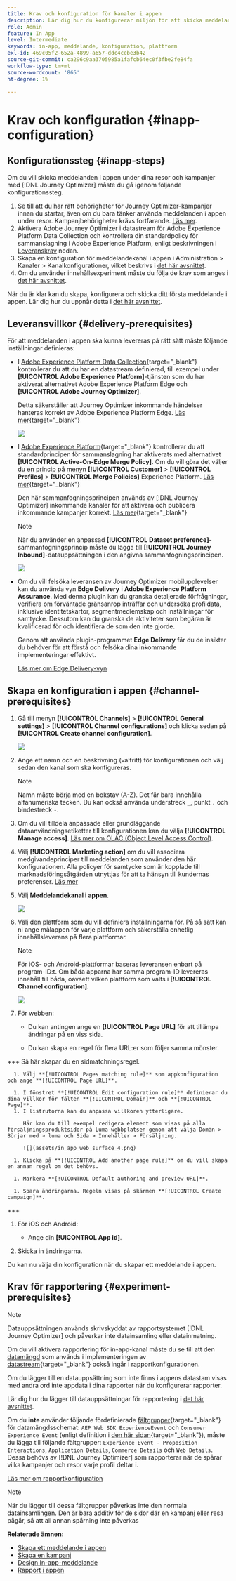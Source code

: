 ```yaml
---
title: Krav och konfiguration för kanaler i appen
description: Lär dig hur du konfigurerar miljön för att skicka meddelanden i appen med Journey Optimizer
role: Admin
feature: In App
level: Intermediate
keywords: in-app, meddelande, konfiguration, plattform
exl-id: 469c05f2-652a-4899-a657-ddc4cebe3b42
source-git-commit: ca296c9aa3705985a1fafcb64ec0f3fbe2fe84fa
workflow-type: tm+mt
source-wordcount: '865'
ht-degree: 1%

---
```


# Krav och konfiguration {#inapp-configuration}

## Konfigurationssteg {#inapp-steps}

Om du vill skicka meddelanden i appen under dina resor och kampanjer med [!DNL Journey Optimizer] måste du gå igenom följande konfigurationssteg.

1. Se till att du har rätt behörigheter för Journey Optimizer-kampanjer innan du startar, även om du bara tänker använda meddelanden i appen under resor. Kampanjbehörigheter krävs fortfarande. [Läs mer](../campaigns/get-started-with-campaigns.md#campaign-prerequisites).
1. Aktivera Adobe Journey Optimizer i datastream för Adobe Experience Platform Data Collection och kontrollera din standardpolicy för sammanslagning i Adobe Experience Platform, enligt beskrivningen i [Leveranskrav](#delivery-prerequisites) nedan.
1. Skapa en konfiguration för meddelandekanal i appen i Administration > Kanaler > Kanalkonfigurationer, vilket beskrivs i [det här avsnittet](#channel-prerequisites).
1. Om du använder innehållsexperiment måste du följa de krav som anges i [det här avsnittet](#experiment-prerequisite).

När du är klar kan du skapa, konfigurera och skicka ditt första meddelande i appen. Lär dig hur du uppnår detta i [det här avsnittet](create-in-app.md).

## Leveransvillkor {#delivery-prerequisites}

För att meddelanden i appen ska kunna levereras på rätt sätt måste följande inställningar definieras:

* I [Adobe Experience Platform Data Collection](https://experienceleague.adobe.com/docs/experience-platform/edge/datastreams/overview.html){target="_blank"} kontrollerar du att du har en datastream definierad, till exempel under **[!UICONTROL Adobe Experience Platform]**-tjänsten som du har aktiverat alternativet Adobe Experience Platform Edge och **[!UICONTROL Adobe Journey Optimizer]**.

  Detta säkerställer att Journey Optimizer inkommande händelser hanteras korrekt av Adobe Experience Platform Edge. [Läs mer](https://experienceleague.adobe.com/docs/experience-platform/edge/datastreams/configure.html){target="_blank"}

  ![](assets/inapp_config_6.png)

* I [Adobe Experience Platform](https://experienceleague.adobe.com/docs/experience-platform/profile/home.html?lang=sv){target="_blank"} kontrollerar du att standardprincipen för sammanslagning har aktiverats med alternativet **[!UICONTROL Active-On-Edge Merge Policy]**. Om du vill göra det väljer du en princip på menyn **[!UICONTROL Customer]** > **[!UICONTROL Profiles]** > **[!UICONTROL Merge Policies]** Experience Platform. [Läs mer](https://experienceleague.adobe.com/docs/experience-platform/profile/merge-policies/ui-guide.html#configure){target="_blank"}

  Den här sammanfogningsprincipen används av [!DNL Journey Optimizer] inkommande kanaler för att aktivera och publicera inkommande kampanjer korrekt. [Läs mer](https://experienceleague.adobe.com/docs/experience-platform/profile/merge-policies/ui-guide.html){target="_blank"}

  >[!NOTE]
  >
  >När du använder en anpassad **[!UICONTROL Dataset preference]**-sammanfogningsprincip måste du lägga till **[!UICONTROL Journey Inbound]**-datauppsättningen i den angivna sammanfogningsprincipen.

  ![](assets/inapp_config_8.png)

* Om du vill felsöka leveransen av Journey Optimizer mobilupplevelser kan du använda vyn **Edge Delivery** i **Adobe Experience Platform Assurance**. Med denna plugin kan du granska detaljerade förfrågningar, verifiera om förväntade gränsanrop inträffar och undersöka profildata, inklusive identitetskartor, segmentmedlemskap och inställningar för samtycke. Dessutom kan du granska de aktiviteter som begäran är kvalificerad för och identifiera de som den inte gjorde.

  Genom att använda plugin-programmet **Edge Delivery** får du de insikter du behöver för att förstå och felsöka dina inkommande implementeringar effektivt.

  [Läs mer om Edge Delivery-vyn](https://experienceleague.adobe.com/en/docs/experience-platform/assurance/view/edge-delivery)

## Skapa en konfiguration i appen {#channel-prerequisites}


1. Gå till menyn **[!UICONTROL Channels]** > **[!UICONTROL General settings]** > **[!UICONTROL Channel configurations]** och klicka sedan på **[!UICONTROL Create channel configuration]**.

   ![](assets/inapp_config_1.png)

1. Ange ett namn och en beskrivning (valfritt) för konfigurationen och välj sedan den kanal som ska konfigureras.

   >[!NOTE]
   >
   > Namn måste börja med en bokstav (A-Z). Det får bara innehålla alfanumeriska tecken. Du kan också använda understreck `_`, punkt `.` och bindestreck `-`.

1. Om du vill tilldela anpassade eller grundläggande dataanvändningsetiketter till konfigurationen kan du välja **[!UICONTROL Manage access]**. [Läs mer om OLAC (Object Level Access Control)](../administration/object-based-access.md).

1. Välj **[!UICONTROL Marketing action]** om du vill associera medgivandeprinciper till meddelanden som använder den här konfigurationen. Alla policyer för samtycke som är kopplade till marknadsföringsåtgärden utnyttjas för att ta hänsyn till kundernas preferenser. [Läs mer](../action/consent.md#surface-marketing-actions)

1. Välj **Meddelandekanal i appen**.

   ![](assets/inapp_config_9.png)

1. Välj den plattform som du vill definiera inställningarna för. På så sätt kan ni ange målappen för varje plattform och säkerställa enhetlig innehållsleverans på flera plattformar.

   >[!NOTE]
   >
   >För iOS- och Android-plattformar baseras leveransen enbart på program-ID:t. Om båda apparna har samma program-ID levereras innehåll till båda, oavsett vilken plattform som valts i **[!UICONTROL Channel configuration]**.

   ![](assets/inapp_config_10.png)

1. För webben:

   * Du kan antingen ange en **[!UICONTROL Page URL]** för att tillämpa ändringar på en viss sida.

   * Du kan skapa en regel för flera URL:er som följer samma mönster.

+++ Så här skapar du en sidmatchningsregel.

      1. Välj **[!UICONTROL Pages matching rule]** som appkonfiguration och ange **[!UICONTROL Page URL]**.

      1. I fönstret **[!UICONTROL Edit configuration rule]** definierar du dina villkor för fälten **[!UICONTROL Domain]** och **[!UICONTROL Page]**.
      1. I listrutorna kan du anpassa villkoren ytterligare.

         Här kan du till exempel redigera element som visas på alla försäljningsproduktsidor på Luma-webbplatsen genom att välja Domän > Börjar med > luma och Sida > Innehåller > Försäljning.

         ![](assets/in_app_web_surface_4.png)

      1. Klicka på **[!UICONTROL Add another page rule]** om du vill skapa en annan regel om det behövs.

      1. Markera **[!UICONTROL Default authoring and preview URL]**.

      1. Spara ändringarna. Regeln visas på skärmen **[!UICONTROL Create campaign]**.

+++

1. För iOS och Android:

   * Ange din **[!UICONTROL App id]**.

1. Skicka in ändringarna.

Du kan nu välja din konfiguration när du skapar ett meddelande i appen.

## Krav för rapportering {#experiment-prerequisites}

>[!NOTE]
>
>Datauppsättningen används skrivskyddat av rapportsystemet [!DNL Journey Optimizer] och påverkar inte datainsamling eller datainmatning.

Om du vill aktivera rapportering för in-app-kanal måste du se till att den [datamängd](../data/get-started-datasets.md) som används i implementeringen av [datastream](https://experienceleague.adobe.com/docs/experience-platform/datastreams/overview.html){target="_blank"} också ingår i rapportkonfigurationen.

Om du lägger till en datauppsättning som inte finns i appens datastam visas med andra ord inte appdata i dina rapporter när du konfigurerar rapporter.

Lär dig hur du lägger till datauppsättningar för rapportering i [det här avsnittet](../reports/reporting-configuration.md#add-datasets).

Om du **inte** använder följande fördefinierade [fältgrupper](https://experienceleague.adobe.com/docs/experience-platform/xdm/tutorials/create-schema-ui.html#field-group){target="_blank"} för datamängdsschemat: `AEP Web SDK ExperienceEvent` och `Consumer Experience Event` (enligt definition i [den här sidan](https://experienceleague.adobe.com/docs/platform-learn/implement-web-sdk/initial-configuration/configure-schemas.html#add-field-groups){target="_blank"}), måste du lägga till följande fältgrupper: `Experience Event - Proposition Interactions`, `Application Details`, `Commerce Details` och `Web Details`. Dessa behövs av [!DNL Journey Optimizer] som rapporterar när de spårar vilka kampanjer och resor varje profil deltar i.

[Läs mer om rapportkonfiguration](../reports/reporting-configuration.md)

>[!NOTE]
>
>När du lägger till dessa fältgrupper påverkas inte den normala datainsamlingen. Den är bara additiv för de sidor där en kampanj eller resa pågår, så att all annan spårning inte påverkas

**Relaterade ämnen:**

* [Skapa ett meddelande i appen](create-in-app.md)
* [Skapa en kampanj](../campaigns/create-campaign.md)
* [Design In-app-meddelande](design-in-app.md)
* [Rapport i appen](../reports/campaign-global-report-cja-inapp.md)

